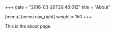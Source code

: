 +++
date = "2016-03-20T20:46:01Z"
title = "About"

[menu]
  [menu.nav_right]
    weight = 150
+++

This is the about page.
